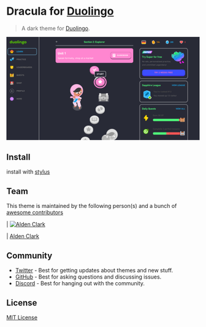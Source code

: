 # Dracula for [Duolingo](https://duolingo.com)

> A dark theme for [Duolingo](https://Duolingo.com).

![Screenshot](./Screenshot.png)

## Install

install with [stylus](chrome-extension://clngdbkpkpeebahjckkjfobafhncgmne/edit.html?id=4)

## Team

This theme is maintained by the following person(s) and a bunch of [awesome contributors](https://github.com/sonofactgnrd/Duolingo-Dark-Mode)

| [![Alden Clark](https://github.com/sonofactgnrd.png?size=100)](https://github.com/sonofactgnrd)

| [Alden Clark](https://github.com/sonofactgnrd)

## Community

- [Twitter](https://twitter.com/draculatheme) - Best for getting updates about themes and new stuff.
- [GitHub](https://github.com/dracula/dracula-theme/discussions) - Best for asking questions and discussing issues.
- [Discord](https://draculatheme.com/discord-invite) - Best for hanging out with the community.

## License

[MIT License](./LICENSE)
